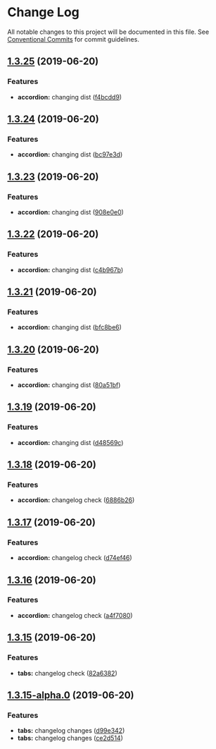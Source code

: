 # Change Log

All notable changes to this project will be documented in this file.
See [Conventional Commits](https://conventionalcommits.org) for commit guidelines.

## [1.3.25](https://github.com/MansoorBashaBellary/design-mono/compare/@mansoorbashabellary/dm-accordion@1.3.24...@mansoorbashabellary/dm-accordion@1.3.25) (2019-06-20)


### Features

* **accordion:** changing dist ([f4bcdd9](https://github.com/MansoorBashaBellary/design-mono/commit/f4bcdd9))





## [1.3.24](https://github.com/MansoorBashaBellary/design-mono/compare/@mansoorbashabellary/dm-accordion@1.3.23...@mansoorbashabellary/dm-accordion@1.3.24) (2019-06-20)


### Features

* **accordion:** changing dist ([bc97e3d](https://github.com/MansoorBashaBellary/design-mono/commit/bc97e3d))





## [1.3.23](https://github.com/MansoorBashaBellary/design-mono/compare/@mansoorbashabellary/dm-accordion@1.3.22...@mansoorbashabellary/dm-accordion@1.3.23) (2019-06-20)


### Features

* **accordion:** changing dist ([908e0e0](https://github.com/MansoorBashaBellary/design-mono/commit/908e0e0))





## [1.3.22](https://github.com/MansoorBashaBellary/design-mono/compare/@mansoorbashabellary/dm-accordion@1.3.21...@mansoorbashabellary/dm-accordion@1.3.22) (2019-06-20)


### Features

* **accordion:** changing dist ([c4b967b](https://github.com/MansoorBashaBellary/design-mono/commit/c4b967b))





## [1.3.21](https://github.com/MansoorBashaBellary/design-mono/compare/@mansoorbashabellary/dm-accordion@1.3.20...@mansoorbashabellary/dm-accordion@1.3.21) (2019-06-20)


### Features

* **accordion:** changing dist ([bfc8be6](https://github.com/MansoorBashaBellary/design-mono/commit/bfc8be6))





## [1.3.20](https://github.com/MansoorBashaBellary/design-mono/compare/@mansoorbashabellary/dm-accordion@1.3.19...@mansoorbashabellary/dm-accordion@1.3.20) (2019-06-20)


### Features

* **accordion:** changing dist ([80a51bf](https://github.com/MansoorBashaBellary/design-mono/commit/80a51bf))





## [1.3.19](https://github.com/MansoorBashaBellary/design-mono/compare/@mansoorbashabellary/dm-accordion@1.3.18...@mansoorbashabellary/dm-accordion@1.3.19) (2019-06-20)


### Features

* **accordion:** changing dist ([d48569c](https://github.com/MansoorBashaBellary/design-mono/commit/d48569c))





## [1.3.18](https://github.com/MansoorBashaBellary/design-mono/compare/@mansoorbashabellary/dm-accordion@1.3.17...@mansoorbashabellary/dm-accordion@1.3.18) (2019-06-20)


### Features

* **accordion:** changelog check ([6886b26](https://github.com/MansoorBashaBellary/design-mono/commit/6886b26))





## [1.3.17](https://github.com/MansoorBashaBellary/design-mono/compare/@mansoorbashabellary/dm-accordion@1.3.16...@mansoorbashabellary/dm-accordion@1.3.17) (2019-06-20)


### Features

* **accordion:** changelog check ([d74ef46](https://github.com/MansoorBashaBellary/design-mono/commit/d74ef46))





## [1.3.16](https://github.com/MansoorBashaBellary/design-mono/compare/@mansoorbashabellary/dm-accordion@1.3.15...@mansoorbashabellary/dm-accordion@1.3.16) (2019-06-20)


### Features

* **accordion:** changelog check ([a4f7080](https://github.com/MansoorBashaBellary/design-mono/commit/a4f7080))





## [1.3.15](https://github.com/MansoorBashaBellary/design-mono/compare/@mansoorbashabellary/dm-accordion@1.3.15-alpha.0...@mansoorbashabellary/dm-accordion@1.3.15) (2019-06-20)


### Features

* **tabs:** changelog check ([82a6382](https://github.com/MansoorBashaBellary/design-mono/commit/82a6382))





## [1.3.15-alpha.0](https://github.com/MansoorBashaBellary/design-mono/compare/@mansoorbashabellary/dm-accordion@1.3.14...@mansoorbashabellary/dm-accordion@1.3.15-alpha.0) (2019-06-20)


### Features

* **tabs:** changelog changes ([d99e342](https://github.com/MansoorBashaBellary/design-mono/commit/d99e342))
* **tabs:** changelog changes ([ce2d514](https://github.com/MansoorBashaBellary/design-mono/commit/ce2d514))

